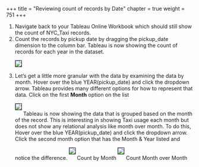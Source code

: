 +++
title = "Reviewing count of records by Date"
chapter = true
weight = 751
+++

<div style="text-align: left">
    </div>
    <ol>
       <li> Navigate back to your Tableau Online Workbook which should still show the count of NYC_Taxi records. 

</li>
     <li> Count the records by pickup date by dragging the pickup_date dimension to the column bar.  Tableau is now showing the count of records for each year in the dataset.  

</li>
<img src="../../images/newdremio45.png" style="margin:15px 0px; border:1px solid black"/>
        
        
 <li>Let’s get a little more granular with the data by examining the data by month.  Hover over the blue YEAR(pickup_date) and click the dropdown arrow.  Tableau provides many different options for how to represent that data.  Click on the first <b>Month</b> option on the list    </li>
         <img src="../../images/dremio55.png" style="margin:15px 0px; border:1px solid black"/>
       Tableau is now showing the data that is grouped based on the month of the record.  This is interesting in showing Taxi usage each month but does not show any relational analysis like month over month.  To do this, Hover over the blue YEAR(pickup_date) and click the dropdown arrow.  Click the second month option that has the Month & Year listed and notice the difference.  
<img src="../../images/newdremio46.png" style="margin:15px 0px; border:1px solid black"/>
    Count by Month	
   <img src="../../images/newdremio47.png" style="margin:15px 0px; border:1px solid black"/>
  Count Month over Month
  </ol>
  
